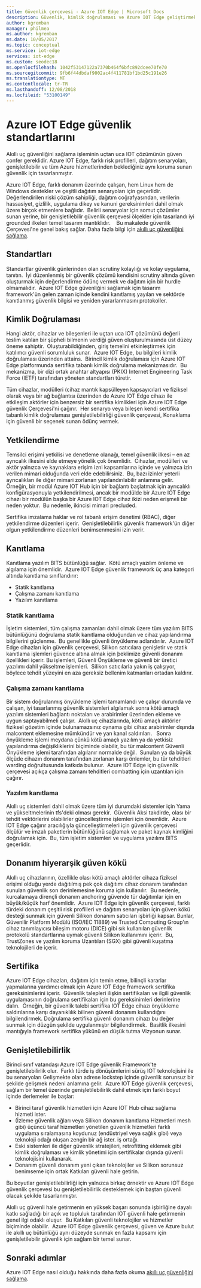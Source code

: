 ```yaml
---
title: Güvenlik çerçevesi - Azure IOT Edge | Microsoft Docs
description: Güvenlik, kimlik doğrulaması ve Azure IOT Edge geliştirmek için kullanılan ve çözümünüzü tasarlarken düşünülmesi gereken yetkilendirme standartları hakkında bilgi edinin
author: kgremban
manager: philmea
ms.author: kgremban
ms.date: 10/05/2017
ms.topic: conceptual
ms.service: iot-edge
services: iot-edge
ms.custom: seodec18
ms.openlocfilehash: 1042f53147122a7370b464f6bfc892dcee70fe70
ms.sourcegitcommit: 9fb6f44dbdaf9002ac4f411781bf1bd25c191e26
ms.translationtype: MT
ms.contentlocale: tr-TR
ms.lasthandoff: 12/08/2018
ms.locfileid: "53100149"
---
```

# <a name="security-standards-for-azure-iot-edge"></a>Azure IOT Edge güvenlik standartlarını

Akıllı uç güvenliğini sağlama işleminin uçtan uca IOT çözümünün güven confer gereklidir. Azure IOT Edge, farklı risk profilleri, dağıtım senaryoları, genişletilebilir ve tüm Azure hizmetlerinden beklediğiniz aynı koruma sunan güvenlik için tasarlanmıştır.

Azure IOT Edge, farklı donanım üzerinde çalışan, hem Linux hem de Windows destekler ve çeşitli dağıtım senaryoları için geçerlidir.  Değerlendirilen riski çözüm sahipliği, dağıtım coğrafyasından, verilerin hassasiyet, gizlilik, uygulama dikey ve kanuni gereksinimleri dahil olmak üzere birçok etmenlere bağlıdır.  Belirli senaryolar için somut çözümler sunan yerine, bir genişletilebilir güvenlik çerçevesi ölçekler için tasarlandı iyi grounded ilkeleri temel tasarım mantıklıdır. 
 
Bu makalede güvenlik Çerçevesi'ne genel bakış sağlar. Daha fazla bilgi için [akıllı uç güvenliğini sağlama](https://azure.microsoft.com/blog/securing-the-intelligent-edge/).

## <a name="standards"></a>Standartları

Standartlar güvenlik günlerinden olan scrutiny kolaylığı ve kolay uygulama, tanıtın.  İyi düzenlenmiş bir güvenlik çözümü kendisini scrutiny altında güven oluşturmak için değerlendirme ödünç vermek ve dağıtım için bir hurdle olmamalıdır.  Azure IOT Edge güvenliğini sağlamak için tasarım framework'ün gelen zaman içinde kendini kanıtlamış yayılan ve sektörde kanıtlanmış güvenlik bilgisi ve yeniden yararlanmasını protokoller. 

## <a name="authentication"></a>Kimlik Doğrulaması

Hangi aktör, cihazlar ve bileşenleri ile uçtan uca IOT çözümünü değerli teslim katılan bir şüpheli bilmenin verdiği güven oluşturulmasında üst düzey öneme sahiptir.  Oluşturabildiğinden, giriş temelini etkinleştirmek için katılımcı güvenli sorumluluk sunar.  Azure IOT Edge, bu bilgileri kimlik doğrulaması üzerinden attains.  Birincil kimlik doğrulaması için Azure IOT Edge platformunda sertifika tabanlı kimlik doğrulama mekanizmasıdır.  Bu mekanizma, bir dizi ortak anahtar altyapısı (PKIX) Internet Engineering Task Force (IETF) tarafından yöneten standartları türetir.     

Tüm cihazlar, modülleri (cihaz mantık kapsülleyen kapsayıcılar) ve fiziksel olarak veya bir ağ bağlantısı üzerinden de Azure IOT Edge cihazı ile etkileşim aktörler için benzersiz bir sertifika kimlikleri için Azure IOT Edge güvenlik Çerçevesi'ni çağırır.  Her senaryo veya bileşen kendi sertifika tabanlı kimlik doğrulaması genişletilebilirliği güvenlik çerçevesi, Konaklama için güvenli bir seçenek sunan ödünç vermek. 

## <a name="authorization"></a>Yetkilendirme

Temsilci erişimi yetkilisi ve denetleme olanağı, temel güvenlik ilkesi – en az ayrıcalık ilkesini elde etmeye yönelik çok önemlidir.  Cihazlar, modülleri ve aktör yalnızca ve kaynaklara erişim izni kapsamlarına içinde ve yalnızca izin verilen mimari olduğunda veri elde edebilirsiniz.  Bu, bazı izinler yeterli ayrıcalıkları ile diğer mimari zorlanan yapılandırılabilir anlamına gelir.  Örneğin, bir modül Azure IOT Hub için bir bağlantı başlatmak için ayrıcalıklı konfigürasyonuyla yetkilendirilmesi, ancak bir modülde bir Azure IOT Edge cihazı bir modülün başka bir Azure IOT Edge cihaz ikizi neden erişmeli bir neden yoktur.  Bu nedenle, ikincisi mimari precluded. 

Sertifika imzalama haklar ve rol tabanlı erişim denetimi (RBAC), diğer yetkilendirme düzenleri içerir.  Genişletilebilirlik güvenlik framework'ün diğer olgun yetkilendirme düzenleri benimsenmesini izin verir. 

## <a name="attestation"></a>Kanıtlama

Kanıtlama yazılım BITS bütünlüğü sağlar.  Kötü amaçlı yazılım önleme ve algılama için önemlidir.  Azure IOT Edge güvenlik framework üç ana kategori altında kanıtlama sınıflandırır:

* Statik kanıtlama
* Çalışma zamanı kanıtlama
* Yazılım kanıtlama

### <a name="static-attestation"></a>Statik kanıtlama

İşletim sistemleri, tüm çalışma zamanları dahil olmak üzere tüm yazılım BITS bütünlüğünü doğrulama statik kanıtlama olduğundan ve cihaz yapılandırma bilgilerini güçlenme.  Bu genellikle güvenli önyükleme adlandırılır.  Azure IOT Edge cihazları için güvenlik çerçevesi, Silikon satıcılara genişletir ve statik kanıtlama işlemleri güvence altına almak için þeklimize güvenli donanım özellikleri içerir. Bu işlemleri, Güvenli Önyükleme ve güvenli bir üretici yazılımı dahil yükseltme işlemleri.  Silikon satıcılarla yakın iş çalışıyor, böylece tehdit yüzeyini en aza gereksiz bellenim katmanları ortadan kaldırır. 

### <a name="runtime-attestation"></a>Çalışma zamanı kanıtlama

Bir sistem doğrulanmış önyükleme işlemi tamamlandı ve çalışır durumda ve çalışan, iyi tasarlanmış güvenlik sistemleri algılamak sonra kötü amaçlı yazılım sistemleri bağlantı noktaları ve arabirimler üzerinden ekleme ve uygun saptayabilmeli çalışır.  Akıllı uç cihazlarında, kötü amaçlı aktörler fiziksel gözetim içinde bulunamazsınız oynama gibi cihaz arabirimler dışında malcontent eklemesine mümkündür ve yan kanal saldırıları.   Sonra önyükleme işlemi meydana çünkü kötü amaçlı yazılım ya da yetkisiz yapılandırma değişikliklerini biçiminde olabilir, bu tür malcontent Güvenli Önyükleme işlemi tarafından algılanır normalde değil.  Sunulan ya da büyük ölçüde cihazın donanım tarafından zorlanan karşı önlemler, bu tür tehditleri warding doğrultusunda katkıda bulunur.  Azure IOT Edge için güvenlik çerçevesi açıkça çalışma zamanı tehditleri combatting için uzantıları için çağırır.     

### <a name="software-attestation"></a>Yazılım kanıtlama

Akıllı uç sistemleri dahil olmak üzere tüm iyi durumdaki sistemler için Yama ve yükseltmelerinin tfs'deki olması gerekir.  Güvenlik Aksi takdirde, olası bir tehdit vektörlerini olabilirler güncelleştirme işlemleri için önemlidir.  Azure IOT Edge çağırır aracılığıyla güncelleştirmeleri için güvenlik çerçevesi ölçülür ve imzalı paketlerin bütünlüğünü sağlamak ve paket kaynak kimliğini doğrulamak için.  Bu, tüm işletim sistemleri ve uygulama yazılımı BITS geçerlidir. 

## <a name="hardware-root-of-trust"></a>Donanım hiyerarşik güven kökü

Akıllı uç cihazlarının, özellikle olası kötü amaçlı aktörler cihaza fiziksel erişimi olduğu yerde dağıtılmış pek çok dağıtımı cihaz donanım tarafından sunulan güvenlik son derinlemesine koruma için kullanılır.  Bu nedenle, kurcalamaya dirençli donanım anchoring güvende tür dağıtımlar için en büyük/küçük harf önemlidir.  Azure IOT Edge için güvenlik çerçevesi, farklı türdeki donanım çeşitli risk profilleri ve dağıtım senaryoları için güven kökü desteği sunmak için güvenli Silikon donanım satıcıları işbirliği kapsar. Bunlar, Güvenilir Platform Modülü (ISO/IEC 11889) ve Trusted Computing Group'ın cihaz tanımlayıcısı bileşim motoru (DICE) gibi sık kullanılan güvenlik protokolü standartlarına uymak güvenli Silikon kullanımını içerir.  Bu, TrustZones ve yazılım koruma Uzantıları (SGX) gibi güvenli kuşatma teknolojileri de içerir. 

## <a name="certification"></a>Sertifika

Azure IOT Edge cihazları, dağıtım için temin etme, bilinçli kararlar yapmalarına yardımcı olmak için Azure IOT Edge framework sertifika gereksinimlerini içerir.  Güvenlik talepleri ilişkin sertifikaları ve ilgili güvenlik uygulamasının doğrulama sertifikaları için bu gereksinimleri derinlerine dalın.  Örneğin, bir güvenlik talebi sertifika IOT Edge cihazı önyükleme saldırılarına karşı dayanıklılık bilinen güvenli donanım kullandığını bilgilendirmek. Doğrulama sertifika güvenli donanım cihazı bu değer sunmak için düzgün şekilde uygulanmıştır bilgilendirmek.  Basitlik ilkesini mantığıyla framework sertifika yükünü en düşük tutma Vizyonun sunar.   

## <a name="extensibility"></a>Genişletilebilirlik

Birinci sınıf vatandaşı Azure IOT Edge güvenlik Framework'te genişletilebilirlik olur.  Farklı türde iş dönüşümlerini sürüş IOT teknolojisini ile bu senaryoları Gelişmekte olan adrese lockstep içinde güvenlik sorunsuz bir şekilde gelişmek nedeni anlamına gelir.  Azure IOT Edge güvenlik çerçevesi, sağlam bir temel üzerinde genişletilebilirlik dahil etmek için farklı boyut içinde derlemeler ile başlar: 

* Birinci taraf güvenlik hizmetleri için Azure IOT Hub cihaz sağlama hizmeti ister.
* (İzleme güvenlik ağları veya Silikon donanım kanıtlama Hizmetleri mesh gibi) üçüncü taraf hizmetleri yönetilen güvenlik hizmetleri farklı uygulama sıralamasına koydunuz (endüstriyel veya sağlık gibi) veya teknoloji odağı oluşan zengin bir ağ ister. iş ortağı.
* Eski sistemleri ile diğer güvenlik stratejileri, retrofitting eklemek gibi kimlik doğrulaması ve kimlik yönetimi için sertifikalar dışında güvenli teknolojisini kullanarak.
* Donanım güvenli donanım yeni çıkan teknolojiler ve Silikon sorunsuz benimseme için ortak Katkıları güvenli hale getirin.

Bu boyutlar genişletilebilirliği için yalnızca birkaç örnektir ve Azure IOT Edge güvenlik çerçevesi bu genişletilebilirlik desteklemek için baştan güvenli olacak şekilde tasarlanmıştır. 

Akıllı uç güvenli hale getirmenin en yüksek başarı sonunda işbirliğine dayalı katkı sağladığı bir açık ve topluluk tarafından IOT güvenli hale getirmenin genel ilgi odaklı oluşur.  Bu Katkıları güvenli teknolojiler ve hizmetler biçiminde olabilir.  Azure IOT Edge güvenlik çerçevesi, güven ve Azure bulut ile akıllı uç bütünlüğü aynı düzeyde sunmak en fazla kapsamı için genişletilebilir güvenlik için sağlam bir temel sunar.  

## <a name="next-steps"></a>Sonraki adımlar

Azure IOT Edge nasıl olduğu hakkında daha fazla okuma [akıllı uç güvenliğini sağlama](https://azure.microsoft.com/blog/securing-the-intelligent-edge/).
